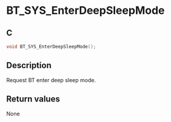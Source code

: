 # BT_SYS_EnterDeepSleepMode

## C

```c
void BT_SYS_EnterDeepSleepMode();
```

## Description

Request BT enter deep sleep mode.

## Return values

None